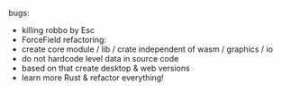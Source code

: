 bugs:
* killing robbo by Esc
* ForceField
refactoring:
* create core module / lib / crate independent of wasm / graphics / io
* do not hardcode level data in source code
* based on that create desktop & web versions
* learn more Rust & refactor everything!

